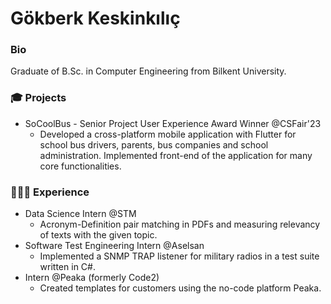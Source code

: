 # Gökberk Keskinkılıç

### Bio
Graduate of B.Sc. in Computer Engineering from Bilkent University.

### 🎓 Projects
- SoCoolBus - Senior Project User Experience Award Winner @CSFair'23
  - Developed a cross-platform mobile application with Flutter for school bus drivers, parents, bus companies and school administration. Implemented front-end of the application for many core functionalities. 


### 👨🏻‍💻 Experience
- Data Science Intern @STM
  - Acronym-Definition pair matching in PDFs and measuring relevancy of texts with the given topic.
- Software Test Engineering Intern @Aselsan
  - Implemented a SNMP TRAP listener for military radios in a test suite written in C#.
- Intern @Peaka (formerly Code2)
  - Created templates for customers using the no-code platform Peaka.

